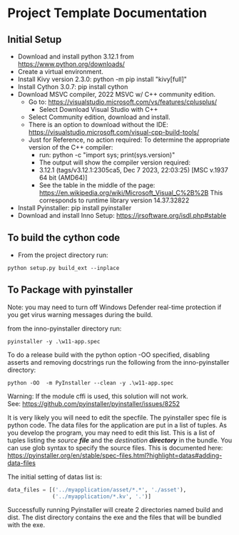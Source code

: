 # Project Template Documentation
## Initial Setup

* Download and install python 3.12.1 from https://www.python.org/downloads/
* Create a virtual environment.
* Install Kivy version 2.3.0: python -m pip install "kivy[full]"
* Install Cython 3.0.7: pip install cython 
* Download MSVC compiler, 2022 MSVC w/ C++ community edition.
    - Go to: https://visualstudio.microsoft.com/vs/features/cplusplus/
        - Select Download Visual Studio with C++
    - Select Community edition, download and install.
    - There is an option to download without the IDE:  https://visualstudio.microsoft.com/visual-cpp-build-tools/
    - Just for Reference, no action required: To determine the appropriate version of the C++ compiler: 
      - run: python -c "import sys; print(sys.version)"
      - The output will show the compiler version required:
      - 3.12.1 (tags/v3.12.1:2305ca5, Dec  7 2023, 22:03:25) [MSC v.1937 64 bit (AMD64)]
      - See the table in the middle of the page: https://en.wikipedia.org/wiki/Microsoft_Visual_C%2B%2B 
      This corresponds to runtime library version 14.37.32822
* Install Pyinstaller: pip install pyinstaller 
* Download and install Inno Setup: https://jrsoftware.org/isdl.php#stable

## To build the cython code
* From the project directory run:
```commandline
python setup.py build_ext --inplace
```

## To Package with pyinstaller
Note: you may need to turn off Windows Defender real-time protection if you get virus warning messages
during the build.

from the inno-pyinstaller directory run:
```commandline
pyinstaller -y .\w11-app.spec
```

To do a release build with the python option -OO specified, disabling asserts
and removing docstrings run the following from the inno-pyinstaller directory:
```commandline
python -OO  -m PyInstaller --clean -y .\w11-app.spec
```
Warning: If the module cffi is used, this solution will not work.  
See: https://github.com/pyinstaller/pyinstaller/issues/8252


It is very likely you will need to edit the specfile. The pyinstaller spec file is python code.
The data files for the application are put in a list of tuples. As you develop the program,
you may need to edit this list. This is a list of tuples listing the _source **file**_ and the
_destination **directory**_ in the bundle.  You can use glob syntax to specify the source files.
This is documented here: https://pyinstaller.org/en/stable/spec-files.html?highlight=datas#adding-data-files

The initial setting of datas list is:
```python
data_files = [('../myapplication/asset/*.*', './asset'),
              ('../myapplication/*.kv', '.')]
```
Successfully running Pyinstaller will create 2 directories named build and dist. The dist directory contains the exe
and the files that will be bundled with the exe.


